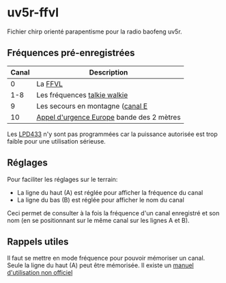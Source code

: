# uv5r-ffvl

Fichier chirp orienté parapentisme pour la radio baofeng uv5r.

## Fréquences pré-enregistrées

| Canal   | Description                                                                                                 |
|---------|-------------------------------------------------------------------------------------------------------------|
| 0       | La [FFVL](http://pmr446.free.fr/index_vol-libre.htm)                                                        |
| 1-8     | Les fréquences [talkie walkie](https://fr.wikipedia.org/wiki/PMR446)                                        |
| 9       | Les secours en montagne ([canal E](https://fr.wikipedia.org/wiki/Canal_E_(VHF))                             |
| 10      | [Appel d'urgence Europe](https://en.wikipedia.org/wiki/International_distress_frequency) bande des 2 mètres |

Les [LPD433](https://fr.wikipedia.org/wiki/LPD433) n'y sont pas programmées car la puissance autorisée est trop faible pour une utilisation sérieuse.

## Réglages

Pour faciliter les réglages sur le terrain:

* La ligne du haut (A) est réglée pour afficher la fréquence du canal
* La ligne du bas (B) est réglée pour afficher le nom du canal

Ceci permet de consulter à la fois la fréquence d'un canal enregistré et son nom (en se positionnant sur le même canal sur les lignes A et B).

## Rappels utiles

Il faut se mettre en mode fréquence pour pouvoir mémoriser un canal. Seule la ligne du haut (A) peut être mémorisée.
Il existe un [manuel d'utilisation non officiel](https://radiodoc.github.io/uv-5r/)

